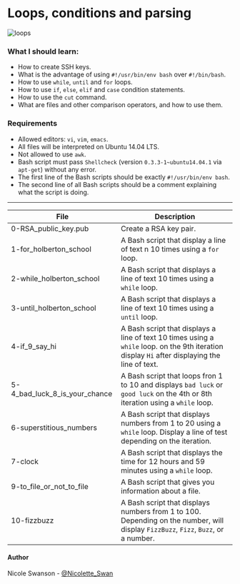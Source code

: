# Loops, conditions and parsing
![loops](https://media.istockphoto.com/vectors/amusement-park-roller-coaster-color-silhouettes-set-vector-vector-id845885830?k=6&m=845885830&s=612x612&w=0&h=mP2XgRxYiZlMrvLh-q_63DYfesKQL219AiNpkDkac8E=)
### What I should learn:
- How to create SSH keys.
- What is the advantage of using `#!/usr/bin/env bash` over `#!/bin/bash`.
- How to use `while`, `until` and `for` loops.
- How to use `if`, `else`, `elif` and `case` condition statements.
- How to use the `cut` command.
- What are files and other comparison operators, and how to use them.

### Requirements
- Allowed editors: `vi`, `vim`, `emacs`.
- All files will be interpreted on Ubuntu 14.04 LTS.
- Not allowed to use `awk`.
- Bash script must pass `Shellcheck` (version `0.3.3-1~ubuntu14.04.1` via `apt-get`) without any error.
- The first line of the Bash scripts should be exactly `#!/usr/bin/env bash`.
- The second line of all Bash scripts should be a comment explaining what the script is doing.

---
File | Description
-----|------------
0-RSA\_public\_key.pub | Create a RSA key pair.
1-for\_holberton\_school | A Bash script that display a line of text n 10 times using a `for` loop.
2-while\_holberton\_school | A Bash script that displays a line of text 10 times using a `while` loop.
3-until\_holberton\_school | A Bash script that displays a line of text 10 times using a `until` loop.
4-if\_9\_say\_hi | A Bash script that displays a line of text 10 times using a `while` loop. on the 9th iteration display `Hi` after displaying the line of text.
5-4\_bad\_luck\_8\_is\_your\_chance | A Bash script that loops fron 1 to 10 and displays `bad luck` or `good luck` on the 4th or 8th iteration using a `while` loop.
6-superstitious\_numbers | A Bash script that displays numbers from 1 to 20 using a `while` loop. Display a line of test depending on the iteration.
7-clock | A Bash script that displays the time for 12 hours and 59 minutes using a `while` loop.
9-to\_file\_or\_not\_to\_file | A Bash script that gives you information about a file.
10-fizzbuzz | A Bash script that displays numbers from 1 to 100. Depending on the number, will display `FizzBuzz`, `Fizz`, `Buzz`, or a number.

#### Author
Nicole Swanson - [@Nicolette_Swan](https://twitter.com/Nicolette_Swan)
